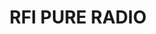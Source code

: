 ---
description: 法语为主的世界广播，也有中文。
layout: post
results:
- primaryGenreName: News
  version: '1.0'
  trackViewUrl: https://itunes.apple.com/cn/app/rfi-pure-radio/id666249144?mt=8&uo=4
  artworkUrl100: http://a943.phobos.apple.com/us/r1000/041/Purple/v4/d9/5e/59/d95e5900-e444-e54f-5cf6-a346f217ca1c/mzl.hcgtpqcr.jpg
  artworkUrl60: http://a893.phobos.apple.com/us/r1000/045/Purple/v4/d2/5a/53/d25a531a-7e19-f34a-f486-aec93f26719a/Icon.png
  userRatingCountForCurrentVersion: 1
  sellerName: RADIO-FRANCE-INTERNATIONALE SA
  supportedDevices:
  - iPad3G
  - iPadMini
  - iPodTouchThirdGen
  - iPhone4S
  - iPhone4
  - iPodTouchFifthGen
  - iPhone5
  - iPadFourthGen
  - iPadMini4G
  - iPadFourthGen4G
  - iPodTouchourthGen
  - iPad23G
  - iPhone-3GS
  - iPadThirdGen4G
  - iPad2Wifi
  - iPadWifi
  - iPadThirdGen
  genres:
  - 新闻
  - 娱乐
  trackName: RFI PURE RADIO
  description: 'Où que vous soyez, écoutez battre le cœur du monde avec les
    programmes radios de RFI et RFI România, en direct et en différé.

    Téléchargez l''application et suivez l''actualité internationale, en Français
    et en 11 autres langues : Anglais, Chinois, Espagnol, Russe, Persan, Portugais,
    Brésilien, Vietnamien, Cambodgien, Roumain, Kiswahili et Haoussa.

    EN DIRECT : RFI Monde et RFI Afrique en Français, RFI en Chinois, RFI
    România en roumain.

    EN DIFFERE dans toutes les langues : le dernier journal et toutes les
    émissions.


    Wherever you are, tune in to the heart of the world with RFI and RFI România
    radios, live and on demand.

    Download the application and keep informed with international news, in
    French and 10 other languages: English, Chinese, Spanish, Russian, Persian,
    Portuguese, Vietnamese, Cambodian, Romanian, Hausa, Kiswahili.

    Live: RFI World and RFI Africa in French, RFI in Chinese, RFI Românǎ in
    Romanian,

    On demand in all languages: latest news bulletin and all programmes.'
  price: 0
  trackId: 666249144
  releaseDate: '2013-07-03T12:35:31Z'
  screenshotUrls:
  - http://a2.mzstatic.com/us/r1000/056/Purple4/v4/0b/70/e1/0b70e138-dd71-e0ab-91dd-51d9654c0a43/mzl.nglsdtjm.1136x1136-75.jpg
  - http://a5.mzstatic.com/us/r1000/051/Purple4/v4/ca/ac/db/caacdb3d-892f-09ab-8977-310f403597bc/mzl.anpdgnqy.1136x1136-75.jpg
  - http://a4.mzstatic.com/us/r1000/048/Purple/v4/dc/6d/e6/dc6de6ba-74c3-2c13-18c9-54d77256fbce/mzl.pwmgewvs.1136x1136-75.jpg
  - http://a2.mzstatic.com/us/r1000/037/Purple/v4/dd/85/86/dd85861c-0d3a-9076-935f-5159e5f27e0f/mzl.thwnrjle.1136x1136-75.jpg
  - http://a4.mzstatic.com/us/r1000/028/Purple/v4/de/ef/b6/deefb6bd-70f2-c173-e701-7576d7474f1e/mzl.kojdlfzl.1136x1136-75.jpg
  artistViewUrl: https://itunes.apple.com/cn/artist/rfi-radio-france-internationale/id409309789?uo=4
  primaryGenreId: 6009
  averageUserRatingForCurrentVersion: 5
  kind: software
  fileSizeBytes: '1124044'
  bundleId: com.rfi.pureradio
  trackContentRating: 9+
  artistName: RFI - Radio France Internationale
  trackCensoredName: RFI PURE RADIO
  isGameCenterEnabled: false
  contentAdvisoryRating: 9+
  languageCodesISO2A:
  - EN
  features: &a []
  wrapperType: software
  artworkUrl512: http://a943.phobos.apple.com/us/r1000/041/Purple/v4/d9/5e/59/d95e5900-e444-e54f-5cf6-a346f217ca1c/mzl.hcgtpqcr.jpg
  formattedPrice: 免费
  artistId: 409309789
  genreIds:
  - '6009'
  - '6016'
  currency: CNY
  ipadScreenshotUrls: *a
category: 新闻
tags: tag1
resultCount: 1
title: RFI PURE RADIO

---